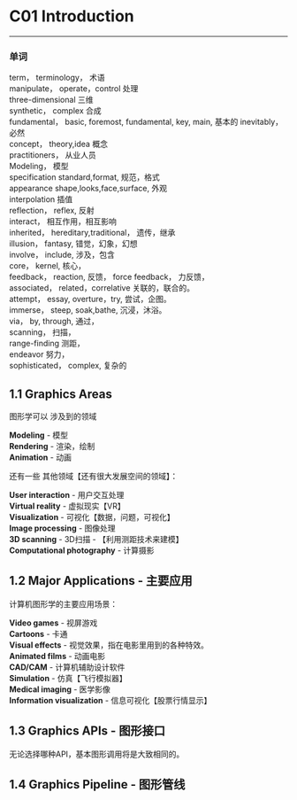 

# C01 Introduction 

---
### 单词

term，			terminology，			术语    
manipulate， 	operate，control			处理  
three-dimensional						三维    
synthetic，		complex					合成  
fundamental，	basic, foremost, fundamental, key, main,		基本的
inevitably，								必然  
concept，		theory,idea				概念  
practitioners，							从业人员  
Modeling，								模型  
specification	standard,format,		规范，格式  	 
appearance		shape,looks,face,surface,	外观  
interpolation							插值  
reflection，		reflex,					反射  
interact，								相互作用，相互影响  
inherited，		hereditary,traditional，	遗传，继承    
illusion，		fantasy,				错觉，幻象，幻想  
involve，		include,				涉及，包含  
core，			kernel,					核心，  
feedback，		reaction,				反馈，
force feedback，							力反馈， 		
associated，		related，correlative		关联的，联合的。  
attempt，		essay, overture，try,	尝试，企图。  
immerse，		steep, soak,bathe,		沉浸，沐浴。  
via，			by, through,			通过，     
scanning，								扫描，  
range-finding 							测距，  
endeavor								努力，  
sophisticated，	complex,				复杂的

	
## 1.1 Graphics Areas

图形学可以 涉及到的领域

**Modeling**			- 模型    
**Rendering**			- 渲染，绘制  
**Animation**			- 动画  

还有一些 其他领域【还有很大发展空间的领域】：

**User interaction**			- 用户交互处理  
**Virtual reality**				- 虚拟现实【VR】   
**Visualization**				- 可视化【数据，问题，可视化】  
**Image processing**			- 图像处理  
**3D scanning**					- 3D扫描 - 【利用测距技术来建模】     
**Computational photography**	- 计算摄影  


## 1.2 Major Applications - 主要应用

计算机图形学的主要应用场景：

**Video games**					- 视屏游戏      
**Cartoons**					- 卡通     
**Visual effects**				- 视觉效果，指在电影里用到的各种特效。  
**Animated films**				- 动画电影   
**CAD/CAM**						- 计算机辅助设计软件  
**Simulation**					- 仿真【飞行模拟器】   
**Medical imaging**				- 医学影像      
**Information visualization**	- 信息可视化【股票行情显示】   


## 1.3 Graphics APIs - 图形接口

无论选择哪种API，基本图形调用将是大致相同的。


## 1.4 Graphics Pipeline - 图形管线

   

   

	






			

